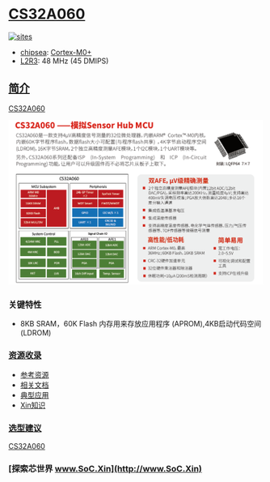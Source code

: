 ﻿# [CS32A060](https://github.com/SoCXin/CS32A060)

[![sites](http://182.61.61.133/link/resources/SoC.png)](http://www.SoC.Xin)

* [chipsea](http://www.chipsea.com): [Cortex-M0+](https://github.com/SoCXin/Cortex)
* [L2R3](https://github.com/SoCXin/Level): 48 MHz (45 DMIPS)

## [简介](https://github.com/SoCXin/CS32A060/wiki)

[CS32A060](https://github.com/SoCXin/CS32A060)

[![sites](docs/CS32A060.png)](http://www.chipsea.com/8-bit-pd-mcu/CS32A060.html)

### 关键特性

* 8KB SRAM，60K Flash 内存用来存放应用程序 (APROM),4KB启动代码空间 (LDROM)



### [资源收录](https://github.com/SoCXin)

* [参考资源](src/)
* [相关文档](docs/)
* [典型应用](project/)
* [Xin知识](https://docs.soc.xin/CS32A060)

### [选型建议](https://github.com/SoCXin)

[CS32A060](https://github.com/SoCXin/CS32A060)


### [探索芯世界 www.SoC.Xin](http://www.SoC.Xin)
